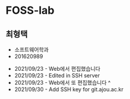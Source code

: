# FOSS-lab
## 최형택
- 소프트웨어학과
- 201620989

* 2021/09/23 - Web에서 편집했습니다
* 2021/09/23 - Edited in SSH server
* 2021/09/23 - Web에서 또 편집했습니다 ^
* 2021/09/30 - Add SSH key for git.ajou.ac.kr


